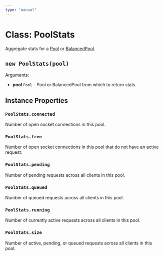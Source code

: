 ```yaml
---
type: "manual"
---
```


# Class: PoolStats

Aggregate stats for a [Pool](Pool.md) or [BalancedPool](BalancedPool.md).

## `new PoolStats(pool)`

Arguments:

* **pool** `Pool` - Pool or BalancedPool from which to return stats.

## Instance Properties

### `PoolStats.connected`

Number of open socket connections in this pool.

### `PoolStats.free`

Number of open socket connections in this pool that do not have an active request.

### `PoolStats.pending`

Number of pending requests across all clients in this pool.

### `PoolStats.queued`

Number of queued requests across all clients in this pool.

### `PoolStats.running`

Number of currently active requests across all clients in this pool.

### `PoolStats.size`

Number of active, pending, or queued requests across all clients in this pool.
